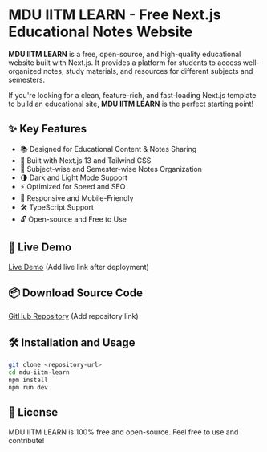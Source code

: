 # MDU IITM LEARN - Free Next.js Educational Notes Website  

**MDU IITM LEARN** is a free, open-source, and high-quality educational website built with Next.js. It provides a platform for students to access well-organized notes, study materials, and resources for different subjects and semesters.  

If you're looking for a clean, feature-rich, and fast-loading Next.js template to build an educational site, **MDU IITM LEARN** is the perfect starting point!  

## ✨ Key Features  
- 📚 Designed for Educational Content & Notes Sharing  
- 🚀 Built with Next.js 13 and Tailwind CSS  
- 🏫 Subject-wise and Semester-wise Notes Organization  
- 🌗 Dark and Light Mode Support  
- ⚡ Optimized for Speed and SEO  
- 📱 Responsive and Mobile-Friendly  
- 🛠️ TypeScript Support  
- 🔓 Open-source and Free to Use  

## 🚀 Live Demo  
[Live Demo](#) (Add live link after deployment)  

## 📦 Download Source Code  
[GitHub Repository](#) (Add repository link)  

## 🛠️ Installation and Usage  
```bash  
git clone <repository-url>  
cd mdu-iitm-learn  
npm install  
npm run dev  
```

## 📄 License  
MDU IITM LEARN is 100% free and open-source. Feel free to use and contribute!
